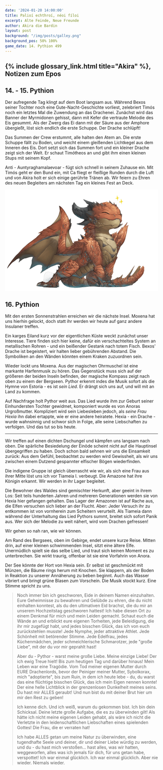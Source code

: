 ```yaml
---
date: '2024-01-20 14:00:00'
title: Palioí echthroí, néoi fíloi
excerpt: Alte Feinde, Neue Freunde
author: Akira die Bardin
layout: post
background: "/img/posts/galley.png"
background_pos: 50% 100%
game_date: 14. Pythion 499
---
```


## {% include glossary_link.html title="Akira" %}, Notizen zum Epos


## 14. - 15. Pythion

Der aufregende Tag klingt auf dem Boot langsam aus. Während Bexos seiner Tochter noch eine Gute-Nacht-Geschichte vorliest, zelebriert Timós noch ein letztes Mal die Zuwendung an das Drachenei. Zunächst wird das Banner der Myrmidonen gehisst, dann mit Kefer die vertraute Melodie des Eis gesummt. Als der Zwerg das Ei dann mit der Säure aus der Amphore übergießt, löst sich endlich die erste Schuppe. Der Drache schlüpft!

Das Summen der Crew erstummt, alle halten den Atem an. Die erste Schuppe fällt zu Boden, und weicht einem gleißenden Lichtkegel aus dem Inneren des Eis. Dort setzt sich das Summen fort und ein kleiner Drache zeigt sich der Welt. Er schaut Timótheos an und gibt ihm einen kleinen Stups mit seinem Kopf.

Anti - Auntyraghamalaevoar - fügt sich schnell in seinem Zuhause ein. Mit Timós geht er den Bund ein, mit Ca fliegt er fleißige Runden durch die Luft und von Akira holt er sich einige gerührte Tränen ab. Wir feiern zu Ehren des neuen Begleiters am nächsten Tag ein kleines Fest an Deck.

![Anti](/img/posts/anti-freed.png)

## 16. Pythion

Mit den ersten Sonnenstrahlen erreichen wir die nächste Insel. Moxena hat uns hierhin gelockt, doch statt ihr werden wir heute auf ganz andere Insulaner treffen.

Ein karges Eiland kurz vor der eigentlichen Küste weckt zunächst unser Interesse. Tiere finden sich hier keine, dafür ein verschachteltes System an metallischen Rohren - und ein beißender Gestank nach totem Fisch. Bexos' Drache ist begeistert, wir halten lieber gebührenden Abstand. Die Symboliken an den Wänden könnten einem Kraken zuzuordnen sein.

Wieder lockt uns Moxena. Aus der magischen Ohrmuschel ist eine markante Harfenmusik zu hören. Das Gegenstück muss sich auf der größeren der beiden Inseln befinden, der magische Kompass zeigt nach oben zu einem der Bergseen. Pythor erkennt indes die Musik sofort als die Hymne von Estoria - es ist _sein Lied_. Er drängt sich uns auf, und will mit an Land zu kommen.

Auf Nachfrage holt Pythor weit aus. Das Lied wurde ihm zur Geburt seiner Einhundersten Tochter gewidmet, komponiert wurde es von Anoras Urgroßmutter. Kompliziert wird sein Liebesleben jedoch, als _seine Frau Hexia_ ihn dabei ertappte, wie er eine andere heiratete. Hexia - ein Drache - wurde wahnsinnig und schwor sich in Folge, alle seine Liebschaften zu verfolgen. Und das tut so bis heute.

---

Wir treffen auf einen dichten Dschungel und kämpfen uns langsam nach oben. Die spärliche Besiedelung der Einöde scheint nicht auf die Hauptinsel übergegriffen zu haben. Doch schon bald sehnen wir uns die Einsamkeit zurück: Aus dem Gefühl, beobachtet zu werden wird Gewissheit, als wir uns zwischen einem Dutzend gespannter elfischer Bögen wiederfinden.

Die indigene Gruppe ist gleich überrascht wie wir, als sich eine Frau aus ihrer Mitte löst uns ich vor Tiameia I. verbeugt. Die Amazone hat ihre Königin erkannt. Wir werden in ihr Lager begleitet.

Die Bewohner des Waldes sind gemischter Herkunft, aber geeint in ihrem Los: Seit teils hunderten Jahren und mehreren Generationen werden sie von Hexia hier gefangen gehalten. Das Lager der Amazonen ist auf Rache aus, die Elfen versuchen sich lieber an der Flucht. Aber: Jeder Versuch ihr zu entkommen ist von vornherein zum Scheitern verurteilt. Als Tiameia dann während der Unterhaltung das Lied Pythors summt, breitet sich sofort Panik aus. Wer sich der Melodie zu weit nähert, wird vom Drachen gefressen!

Wir gehen so nah ran, wie wir können.

Am Rand des Bergsees, oben im Gebirge, endet unsere kurze Reise. Mitten drin, auf einer kleinen schwimmenden Insel, sitzt eine ältere Elfe. Unermüdlich spielt sie das selbe Lied, und traut sich keinen Moment es zu unterbrechen. Sie wirkt traurig, offenbar ist sie eine Vorfahrin von Anora.

Der See könnte der Hort von Hexia sein. Er selbst ist geschmückt mit Münzen, die Bäume rings herum mit Knochen. Sie klappern, als der Boden in Reaktion zu unserer Annäherung zu beben beginnt. Auch das Wasser vibriert und bringt grüne Blasen zum Vorschein. Die Musik stockt kurz. Eine Stimme spricht zu uns.

<blockquote class="preline">
Noch immer bin ich geschworen, Eide in deinem Namen einzuhalten. Eure Geheimnisse zu bewahren und Gelübde zu ehren, die du nicht einhalten konntest, als du den ultimativen Eid brachst, die du mir an unserem Hochzeitstag geschworen hattest!
Ich habe diesen Ort zu einem Denkmal für mich und mein Leiden gemacht. Schaut euch die Wände an und erblickt eure eigenen Torheiten, jede Beleidigung, die ihr mir zugefügt habt, und jedes bisschen Glück, das ich von euch zurückstehlen musste!
Jede Nymphe, jeder attraktive Athlet. Jede Schönheit mit betörender Stimme. Jede Edelfrau, jedes Küchenmädchen, jeder schmeichlerische Schmarotzer, jede "große Liebe", mit der du vor mir geprahlt hast!
  
Aber du - Pythor - warst meine große Liebe. Meine einzige Liebe! Der ich ewig Treue hielt! Bis zum heutigen Tag und darüber hinaus! Mein Leben war eine Tragödie. Vom Tod meiner eigenen Mutter durch EURE Drachenlords, bevor der Peiniger meiner Mutter, Sybolkorax, mich "adoptierte", bis zum Ruin, in dem ich heute lebe - du, du warst das eine flüchtige bisschen Glück, das ich mein Eigen nennen konnte! Der eine helle Lichtblick in der grenzenlosen Dunkelheit meines seins.
Du hast mir ALLES geraubt! Und nun bist du mit deiner Brut hier um mir den Rest zu geben!

Ich kenne dich. Und ich weiß, warum du gekommen bist. Ich bin dein Schicksal. Deine letzte große Aufgabe, die es zu überwinden gilt! Als hätte ich nicht meine eigenen Leiden gehabt, als wäre ich nicht die Verletzte in den leidenschaftlichen Liebschaften eines spielenden Gottes! Die Frau, die er verraten hat!

Ich habe ALLES getan um meine Natur zu überwinden, eine tugendhafte Seele und deiner, dir und deiner Liebe würdig zu werden, und du - du hast mich verstoßen... hast alles, was wir hatten, weggeworfen, alles was ich jemals für dich, für uns getan habe, verspottet! 
Ich war einmal glücklich. Ich war einmal glücklich. Aber nie wieder. Niemals wieder.
</blockquote>
